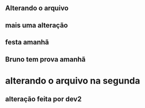 ## Alterando o arquivo
## mais uma alteração
## festa amanhã
## Bruno tem prova amanhã
<h1>alterando o arquivo na segunda</h1>
<h2>alteração feita por dev2 </h2>